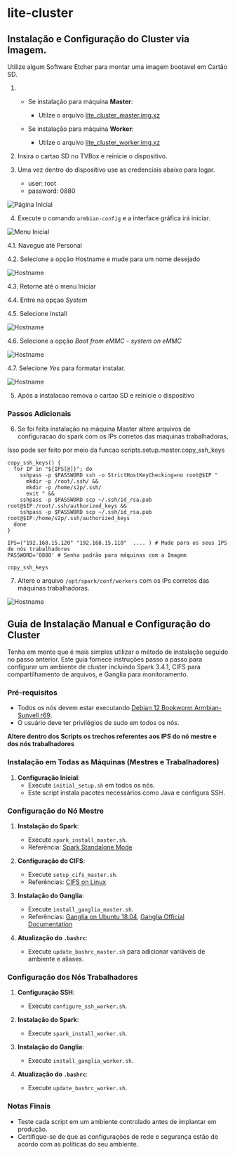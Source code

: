 # lite-cluster


## Instalação e Configuração do Cluster via Imagem.

Utilize algum Software Etcher para montar uma imagem bootavel em Cartão SD. 

1. 
   - Se instalação para máquina **Master**:
      - Utilze o arquivo [lite_cluster_master.img.xz](https://drive.google.com/file/d/18dazrNqwQx5tVECitnDNCjYSFm0H99re/view?usp=sharing)

   - Se instalação para máquina **Worker**:
      - Utilze o arquivo [lite_cluster_worker.img.xz](https://drive.google.com/file/d/1q5L3imlSehf4521ruadpUEnwPPStL1Q4/view?usp=sharing)

2. Insira o cartao SD no TVBox e reinicie o dispositivo. 


3. Uma vez dentro do dispositivo use as credenciais abaixo para logar. 
   - user: root
   - password: 0880

 ![Página Inicial](../../doc/img/initial_page.png)


4. Execute o comando `armbian-config` e a interface gráfica irá iniciar.

 ![Menu Inicial](../../doc/img/menu_inicial.png)

4.1. Navegue até Personal

4.2. Selecione a opção Hostname e mude para um nome desejado

 ![Hostname](../../doc/img/mudando_hostname.png)

4.3. Retorne até o menu Iniciar

4.4. Entre na opçao *System*

4.5. Selecione Install

 ![Hostname](../../doc/img/system.png)

4.6. Selecione a opção *Boot from eMMC - system on eMMC* 

 ![Hostname](../../doc/img/installation_option.png)

4.7. Selecione *Yes* para formatar instalar.

 ![Hostname](../../doc/img/formatacao.png)

5. Após a instalacao remova o cartao SD e reinicie o dispositivo 


### Passos Adicionais

6. Se foi feita instalação na máquina Master altere arquivos de configuracao do spark com os IPs corretos das maquinas trabalhadoras, 

Isso pode ser feito por meio da funcao scripts.setup.master.copy_ssh_keys

```shell
copy_ssh_keys() {
  for IP in "${IPS[@]}"; do
    sshpass -p $PASSWORD ssh -o StrictHostKeyChecking=no root@$IP "
      mkdir -p /root/.ssh/ &&
      mkdir -p /home/s2p/.ssh/
      exit " && 
    sshpass -p $PASSWORD scp ~/.ssh/id_rsa.pub root@$IP:/root/.ssh/authorized_keys &&
    sshpass -p $PASSWORD scp ~/.ssh/id_rsa.pub root@$IP:/home/s2p/.ssh/authorized_keys
  done
}

IPS=("192.168.15.120" "192.168.15.110"  .... ) # Mude para os seus IPS de nós trabalhadores
PASSWORD='0880' # Senha padrão para máquinas com a Imagem

copy_ssh_keys

```

7. Altere o arquivo `/opt/spark/conf/workers` com os IPs corretos das máquinas trabalhadoras. 

 ![Hostname](../../doc/img/workers.png)


## Guia de Instalação Manual e Configuração do Cluster

Tenha em mente que é mais simples utilizar o método de instalação seguido no passo anterior.
Este guia fornece instruções passo a passo para configurar um ambiente de cluster incluindo Spark 3.4.1, CIFS para compartilhamento de arquivos, e Ganglia para monitoramento.

### Pré-requisitos
- Todos os nós devem estar executando [Debian 12 Bookworm Armbian-Sunvell r69](https://drive.google.com/file/d/1S5Kl2XLMg1UwKHLHF4XmK_1OGG31k8zO/view?usp=sharing).
- O usuário deve ter privilégios de sudo em todos os nós.

**Altere dentro dos Scripts os trechos referentes aos IPS do nó mestre e dos nós trabalhadores**

### Instalação em Todas as Máquinas (Mestres e Trabalhadores)
1. **Configuração Inicial**:
   - Execute `initial_setup.sh` em todos os nós.
   - Este script instala pacotes necessários como Java e configura SSH.

### Configuração do Nó Mestre
1. **Instalação do Spark**:
   - Execute `spark_install_master.sh`.
   - Referência: [Spark Standalone Mode](https://spark.apache.org/docs/3.4.1/spark-standalone)

2. **Configuração do CIFS**:
   - Execute `setup_cifs_master.sh`.
   - Referências: [CIFS on Linux](https://linuxize.com/post/how-to-mount-cifs-windows-share-on-linux/)

3. **Instalação do Ganglia**:
   - Execute `install_ganglia_master.sh`.
   - Referências: [Ganglia on Ubuntu 18.04](https://www.atlantic.net/vps-hosting/how-to-install-ganglia-monitoring-server-on-ubuntu-18-04/), [Ganglia Official Documentation](https://github.com/ganglia/monitor-core/wiki)

4. **Atualização do `.bashrc`**:
   - Execute `update_bashrc_master.sh` para adicionar variáveis de ambiente e aliases.

### Configuração dos Nós Trabalhadores
1. **Configuração SSH**:
   - Execute `configure_ssh_worker.sh`.

2. **Instalação do Spark**:
   - Execute `spark_install_worker.sh`.

3. **Instalação do Ganglia**:
   - Execute `install_ganglia_worker.sh`.

4. **Atualização do `.bashrc`**:
   - Execute `update_bashrc_worker.sh`.



### Notas Finais
- Teste cada script em um ambiente controlado antes de implantar em produção.
- Certifique-se de que as configurações de rede e segurança estão de acordo com as políticas do seu ambiente.
